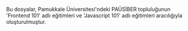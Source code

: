 Bu dosyalar, Pamukkale Üniversitesi'ndeki PAÜSİBER topluluğunun 'Frontend 101' adlı eğitimleri ve 'Javascript 101' adlı eğitimleri aracılığıyla oluşturulmuştur.
